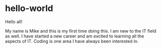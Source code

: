 # hello-world

Hello all!

My name is Mike and this is my first time doing this.
I am new to the IT field as well.
I have started a new career and am excited to learning all the aspects of IT.
Coding is one area I have always been interested in.
